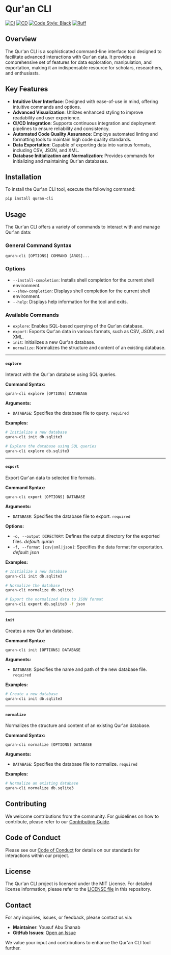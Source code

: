 # Qur'an CLI

[![CI](https://github.com/youzarsiph/quran-cli/actions/workflows/ci.yml/badge.svg)](https://github.com/youzarsiph/quran-cli/actions/workflows/ci.yml)
[![CD](https://github.com/youzarsiph/quran-cli/actions/workflows/cd.yml/badge.svg)](https://github.com/youzarsiph/quran-cli/actions/workflows/cd.yml)
[![Code Style: Black](https://github.com/youzarsiph/quran-cli/actions/workflows/black.yml/badge.svg)](https://github.com/youzarsiph/quran-cli/actions/workflows/black.yml)
[![Ruff](https://github.com/youzarsiph/quran-cli/actions/workflows/ruff.yml/badge.svg)](https://github.com/youzarsiph/quran-cli/actions/workflows/ruff.yml)

## Overview

The Qur'an CLI is a sophisticated command-line interface tool designed to facilitate advanced interactions with Qur'an data. It provides a comprehensive set of features for data exploration, manipulation, and exportation, making it an indispensable resource for scholars, researchers, and enthusiasts.

## Key Features

- **Intuitive User Interface**: Designed with ease-of-use in mind, offering intuitive commands and options.
- **Advanced Visualization**: Utilizes enhanced styling to improve readability and user experience.
- **CI/CD Integration**: Supports continuous integration and deployment pipelines to ensure reliability and consistency.
- **Automated Code Quality Assurance**: Employs automated linting and formatting tools to maintain high code quality standards.
- **Data Exportation**: Capable of exporting data into various formats, including CSV, JSON, and XML.
- **Database Initialization and Normalization**: Provides commands for initializing and maintaining Qur'an databases.

## Installation

To install the Qur'an CLI tool, execute the following command:

```bash
pip install quran-cli
```

## Usage

The Qur'an CLI offers a variety of commands to interact with and manage Qur'an data:

### General Command Syntax

```console
quran-cli [OPTIONS] COMMAND [ARGS]...
```

### Options

- `--install-completion`: Installs shell completion for the current shell environment.
- `--show-completion`: Displays shell completion for the current shell environment.
- `--help`: Displays help information for the tool and exits.

### Available Commands

- `explore`: Enables SQL-based querying of the Qur'an database.
- `export`: Exports Qur'an data in various formats, such as CSV, JSON, and XML.
- `init`: Initializes a new Qur'an database.
- `normalize`: Normalizes the structure and content of an existing database.

---

#### `explore`

Interact with the Qur'an database using SQL queries.

**Command Syntax:**

```console
quran-cli explore [OPTIONS] DATABASE
```

**Arguments:**

- `DATABASE`: Specifies the database file to query. `required`

**Examples:**

```bash
# Initialize a new database
quran-cli init db.sqlite3

# Explore the database using SQL queries
quran-cli explore db.sqlite3
```

---

#### `export`

Export Qur'an data to selected file formats.

**Command Syntax:**

```console
quran-cli export [OPTIONS] DATABASE
```

**Arguments:**

- `DATABASE`: Specifies the database file to export. `required`

**Options:**

- `-o, --output DIRECTORY`: Defines the output directory for the exported files. *default: quran*
- `-f, --format [csv|xml|json]`: Specifies the data format for exportation. *default: json*

**Examples:**

```bash
# Initialize a new database
quran-cli init db.sqlite3

# Normalize the database
quran-cli normalize db.sqlite3

# Export the normalized data to JSON format
quran-cli export db.sqlite3 -f json
```

---

#### `init`

Creates a new Qur'an database.

**Command Syntax:**

```console
quran-cli init [OPTIONS] DATABASE
```

**Arguments:**

- `DATABASE`: Specifies the name and path of the new database file. `required`

**Examples:**

```bash
# Create a new database
quran-cli init db.sqlite3
```

---

#### `normalize`

Normalizes the structure and content of an existing Qur'an database.

**Command Syntax:**

```console
quran-cli normalize [OPTIONS] DATABASE
```

**Arguments:**

- `DATABASE`: Specifies the database file to normalize. `required`

**Examples:**

```bash
# Normalize an existing database
quran-cli normalize db.sqlite3
```

## Contributing

We welcome contributions from the community. For guidelines on how to contribute, please refer to our [Contributing Guide](CONTRIBUTING.md).

## Code of Conduct

Please see our [Code of Conduct](CODE_OF_CONDUCT.md) for details on our standards for interactions within our project.

## License

The Qur'an CLI project is licensed under the MIT License. For detailed license information, please refer to the [LICENSE file](LICENSE) in this repository.

## Contact

For any inquiries, issues, or feedback, please contact us via:

- **Maintainer**: Yousuf Abu Shanab
- **GitHub Issues**: [Open an Issue](https://github.com/youzarsiph/quran-cli/issues)

We value your input and contributions to enhance the Qur'an CLI tool further.
